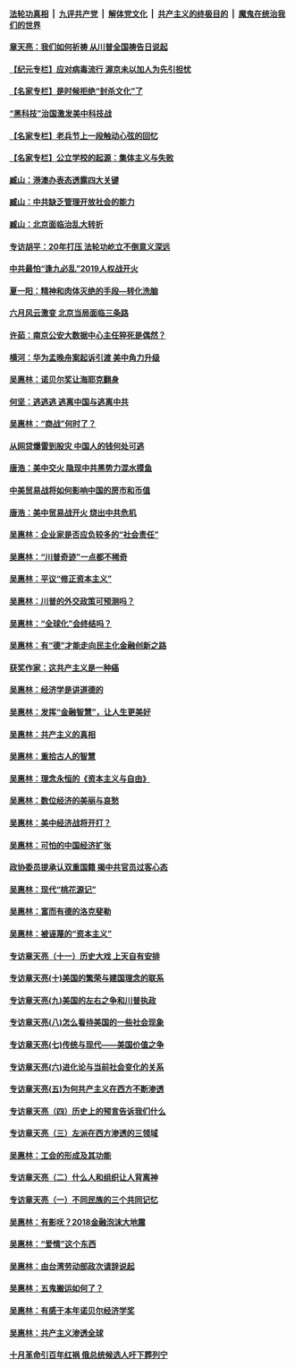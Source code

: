 

####  [法轮功真相](../../../../basic/blob/master/README.md?t=05221531) &nbsp;|&nbsp; [九评共产党](../../../../9ping.md/blob/master/README.md?t=05221531) &nbsp;|&nbsp; [解体党文化](../../../../jtdwh.md/blob/master/README.md?t=05221531)  &nbsp;|&nbsp; [共产主义的终极目的](../../../../gczydzjmd.md/blob/master/README.md?t=05221531) &nbsp;|&nbsp; [魔鬼在统治我们的世界](../../../../mgztzwmdsj.md/blob/master/README.md?t=05221531) 

#### [章天亮：我们如何祈祷 从川普全国祷告日说起](../pages/nsc423/n11944627.md?t=05221531) 

#### [【纪元专栏】应对病毒流行 渥京未以加人为先引担忧](../pages/nsc423/n11875714.md?t=05221531) 

#### [【名家专栏】是时候拒绝“封杀文化”了](../pages/nsc423/n11814093.md?t=05221531) 

#### [“黑科技”治国激发美中科技战](../pages/nsc423/n11638056.md?t=05221531) 

#### [【名家专栏】老兵节上一段触动心弦的回忆](../pages/nsc423/n11646016.md?t=05221531) 

#### [【名家专栏】公立学校的起源：集体主义与失败](../pages/nsc423/n11601833.md?t=05221531) 

#### [臧山：港澳办表态透露四大关键](../pages/nsc423/n11421628.md?t=05221531) 

#### [臧山：中共缺乏管理开放社会的能力](../pages/nsc423/n11407457.md?t=05221531) 

#### [臧山：北京面临治乱大转折](../pages/nsc423/n11406895.md?t=05221531) 

#### [专访胡平：20年打压 法轮功屹立不倒意义深远](../pages/nsc423/n11398800.md?t=05221531) 

#### [中共最怕“逢九必乱”2019人权战开火](../pages/nsc423/n11385248.md?t=05221531) 

#### [夏一阳：精神和肉体灭绝的手段—转化洗脑](../pages/nsc423/n11368250.md?t=05221531) 

#### [六月风云激变 北京当局面临三条路](../pages/nsc423/n11313668.md?t=05221531) 

#### [许茹：南京公安大数据中心主任猝死是偶然？](../pages/nsc423/n11064744.md?t=05221531) 

#### [横河：华为孟晚舟案起诉引渡 美中角力升级](../pages/nsc423/n11027230.md?t=05221531) 

#### [吴惠林：诺贝尔奖让海耶克翻身](../pages/nsc423/n10890049.md?t=05221531) 

#### [何坚：逃逃逃 逃离中国与逃离中共](../pages/nsc423/n10592891.md?t=05221531) 

#### [吴惠林：“商战”何时了？](../pages/nsc423/n10573558.md?t=05221531) 

#### [从网贷爆雷到股灾 中国人的钱何处可逃](../pages/nsc423/n10572800.md?t=05221531) 

#### [唐浩：美中交火 隐现中共黑势力混水摸鱼](../pages/nsc423/n10544040.md?t=05221531) 

#### [中美贸易战将如何影响中国的房市和币值](../pages/nsc423/n10543697.md?t=05221531) 

#### [唐浩：美中贸易战开火 烧出中共危机](../pages/nsc423/n10540126.md?t=05221531) 

#### [吴惠林：企业家是否应负较多的“社会责任”](../pages/nsc423/n10535022.md?t=05221531) 

#### [吴惠林：“川普奇迹”一点都不稀奇](../pages/nsc423/n10512808.md?t=05221531) 

#### [吴惠林：平议“修正资本主义”](../pages/nsc423/n10495724.md?t=05221531) 

#### [吴惠林：川普的外交政策可预测吗？](../pages/nsc423/n10462387.md?t=05221531) 

#### [吴惠林：“全球化”会终结吗？](../pages/nsc423/n10452838.md?t=05221531) 

#### [吴惠林：有“德”才能走向民主化金融创新之路](../pages/nsc423/n10432292.md?t=05221531) 

#### [获奖作家：这共产主义是一种癌](../pages/nsc423/n10431541.md?t=05221531) 

#### [吴惠林：经济学是讲道德的](../pages/nsc423/n10398014.md?t=05221531) 

#### [吴惠林：发挥“金融智慧”，让人生更美好](../pages/nsc423/n10375019.md?t=05221531) 

#### [吴惠林：共产主义的真相](../pages/nsc423/n10351394.md?t=05221531) 

#### [吴惠林：重拾古人的智慧](../pages/nsc423/n10337691.md?t=05221531) 

#### [吴惠林：理念永恒的《资本主义与自由》](../pages/nsc423/n10316274.md?t=05221531) 

#### [吴惠林：数位经济的美丽与哀愁](../pages/nsc423/n10292946.md?t=05221531) 

#### [吴惠林：美中经济战将开打？](../pages/nsc423/n10258825.md?t=05221531) 

#### [吴惠林：可怕的中国经济扩张](../pages/nsc423/n10219147.md?t=05221531) 

#### [政协委员提承认双重国籍 揭中共官员过客心态](../pages/nsc423/n10208809.md?t=05221531) 

#### [吴惠林：现代“桃花源记”](../pages/nsc423/n10185234.md?t=05221531) 

#### [吴惠林：富而有德的洛克斐勒](../pages/nsc423/n10142264.md?t=05221531) 

#### [吴惠林：被诬蔑的“资本主义”](../pages/nsc423/n10124816.md?t=05221531) 

#### [专访章天亮（十一）历史大戏 上天自有安排](../pages/nsc423/n10094905.md?t=05221531) 

#### [专访章天亮(十)美国的繁荣与建国理念的联系](../pages/nsc423/n10094899.md?t=05221531) 

#### [专访章天亮(九)美国的左右之争和川普执政](../pages/nsc423/n10094889.md?t=05221531) 

#### [专访章天亮(八)怎么看待美国的一些社会现象](../pages/nsc423/n10094857.md?t=05221531) 

#### [专访章天亮(七)传统与现代——美国价值之争](../pages/nsc423/n10093140.md?t=05221531) 

#### [专访章天亮(六)进化论与当前社会变化的关系](../pages/nsc423/n10092036.md?t=05221531) 

#### [专访章天亮(五)为何共产主义在西方不断渗透](../pages/nsc423/n10083620.md?t=05221531) 

#### [专访章天亮（四）历史上的预言告诉我们什么](../pages/nsc423/n10083606.md?t=05221531) 

#### [专访章天亮（三）左派在西方渗透的三领域](../pages/nsc423/n10081115.md?t=05221531) 

#### [吴惠林：工会的形成及其功能](../pages/nsc423/n10080633.md?t=05221531) 

#### [专访章天亮（二）什么人和组织让人背离神](../pages/nsc423/n10076637.md?t=05221531) 

#### [专访章天亮（一）不同民族的三个共同记忆](../pages/nsc423/n10074188.md?t=05221531) 

#### [吴惠林：有影呒？2018金融泡沫大地震](../pages/nsc423/n10040534.md?t=05221531) 

#### [吴惠林：“爱情”这个东西](../pages/nsc423/n10019423.md?t=05221531) 

#### [吴惠林：由台湾劳动部政次请辞说起](../pages/nsc423/n9979679.md?t=05221531) 

#### [吴惠林：五鬼搬运如何了？](../pages/nsc423/n9925338.md?t=05221531) 

#### [吴惠林：有感于本年诺贝尔经济学奖](../pages/nsc423/n9871883.md?t=05221531) 

#### [吴惠林：共产主义渗透全球](../pages/nsc423/n9812748.md?t=05221531) 

#### [十月革命引百年红祸 俄总统候选人吁下葬列宁](../pages/nsc423/n9810182.md?t=05221531) 

